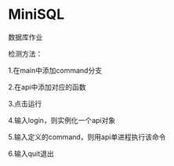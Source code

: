 # MiniSQL
数据库作业

检测方法：

1.在main中添加command分支

2.在api中添加对应的函数

3.点击运行

4.输入login，则实例化一个api对象

5.输入定义的command，则用api单进程执行该命令

6.输入quit退出
